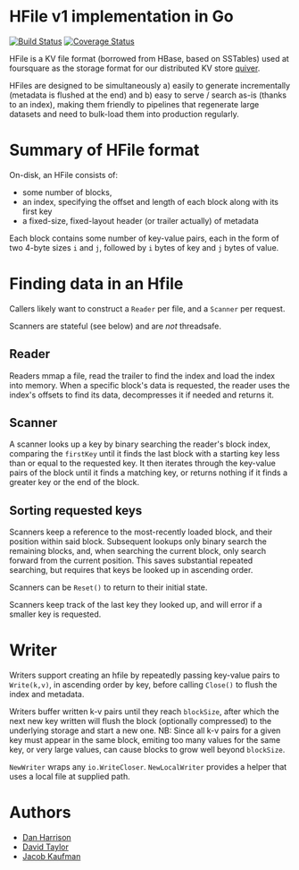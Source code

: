 # HFile v1 implementation in Go
[![Build Status](https://api.travis-ci.org/foursquare/gohfile.svg)](https://travis-ci.org/foursquare/gohfile) [![Coverage Status](https://coveralls.io/repos/foursquare/gohfile/badge.svg?branch=master&service=github)](https://coveralls.io/github/foursquare/gohfile?branch=master)

HFile is a KV file format (borrowed from HBase, based on SSTables) used at foursquare as the storage format for our distributed KV store [quiver](http://github.com/foursquare/quiver).

HFiles are designed to be simultaneously a) easily to generate incrementally (metadata is flushed at the end) and b) easy to serve / search as-is (thanks to an index), making them friendly to pipelines that regenerate large datasets and need to bulk-load them into production regularly.

# Summary of HFile format

On-disk, an HFile consists of:
  
  - some number of blocks,
  - an index, specifying the offset and length of each block along with its first key
  - a fixed-size, fixed-layout header (or trailer actually) of metadata

Each block contains some number of key-value pairs, each in the form of two 4-byte sizes `i` and `j`, followed by `i` bytes of key and `j` bytes of value.

# Finding data in an Hfile

Callers likely want to construct a `Reader` per file, and a `Scanner` per request.

Scanners are stateful (see below) and are *not* threadsafe.

## Reader

Readers mmap a file, read the trailer to find the index and load the index into memory. When a specific block's data is requested, the reader uses the index's offsets to find its data, decompresses it if needed and returns it.

## Scanner
A scanner looks up a key by binary searching the reader's block index, comparing the `firstKey` until it finds the last block with a starting key less than or equal to the requested key. It then iterates through the key-value pairs of the block until it finds a matching key, or returns nothing if it finds a greater key or the end of the block.

## Sorting requested keys
Scanners keep a reference to the most-recently loaded block, and their position within said block. Subsequent lookups only binary search the remaining blocks, and, when searching the current block, only search forward from the current position. This saves substantial repeated searching, but requires that keys be looked up in ascending order.

Scanners can be `Reset()` to return to their initial state.

Scanners keep track of the last key they looked up, and will error if a smaller key is requested.

# Writer
Writers support creating an hfile by repeatedly passing key-value pairs to `Write(k,v)`, in ascending order by key, before calling `Close()` to flush the index and metadata.

Writers buffer written k-v pairs until they reach `blockSize`, after which the next new key written will flush the block (optionally compressed) to the underlying storage and start a new one. NB: Since all k-v pairs for a given key must appear in the same block, emiting too many values for the same key, or very large values, can cause blocks to grow well beyond `blockSize`.


`NewWriter` wraps any `io.WriteCloser`. `NewLocalWriter` provides a helper that uses a local file at supplied path.


# Authors
- [Dan Harrison](http://github.com/paperstreet)
- [David Taylor](http://github.com/dt)
- [Jacob Kaufman](http://github.com/theevocater)


